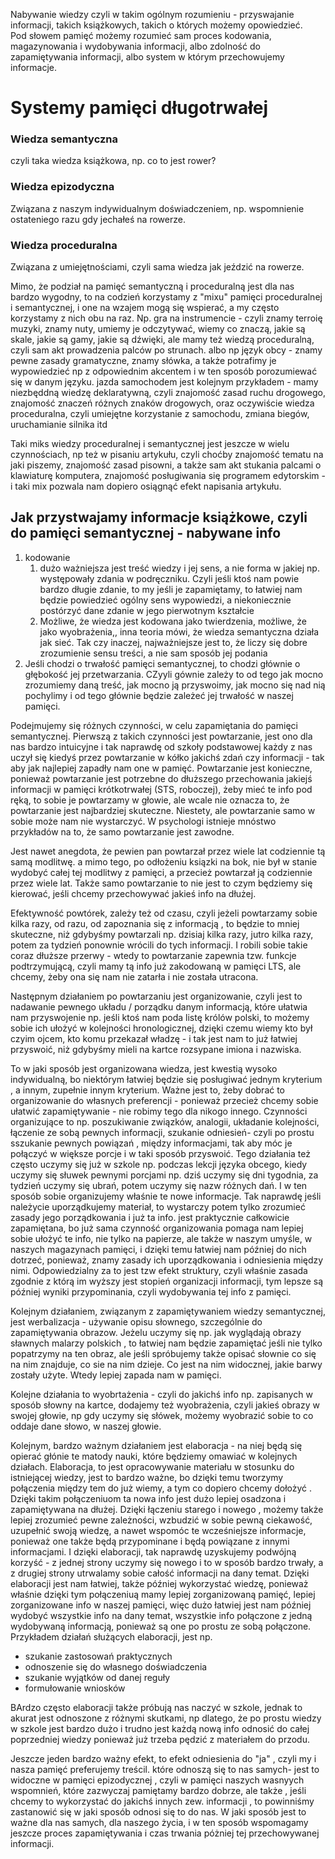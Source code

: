 Nabywanie wiedzy czyli w takim ogólnym rozumieniu - przyswajanie informacji, takich książkowych, takich o których możemy opowiedzieć.  
Pod słowem pamięć możemy rozumieć sam proces kodowania, magazynowania i wydobywania informacji, albo zdolność do zapamiętywania informacji, albo system w którym przechowujemy informacje. 

# Systemy pamięci długotrwałej

### Wiedza semantyczna 
czyli taka wiedza książkowa, np. co to jest rower?

### Wiedza epizodyczna
Związana z naszym indywidualnym doświadczeniem, np. wspomnienie ostateniego razu gdy jechałeś na rowerze.

### Wiedza proceduralna
Związana z umiejętnościami, czyli sama wiedza jak jeździć na rowerze. 

Mimo, że podział na pamięć semantyczną i proceduralną jest dla nas bardzo wygodny, to na codzień korzystamy z "mixu" pamięci proceduralnej i semantycznej, i one na wzajem mogą się wspierać, a my często korzystamy z nich obu na raz. 
Np. gra na instrumencie - czyli znamy terroię muzyki, znamy nuty, umiemy je odczytywać, wiemy co znaczą, jakie są skale, jakie są gamy, jakie są dźwięki, ale mamy też wiedzą proceduralną, czyli sam akt prowadzenia palców po strunach.
albo np język obcy - znamy pewne zasady gramatyczne, znamy słówka, a także potrafimy je wypowiedzieć np z odpowiednim akcentem i w ten sposób porozumiewać się w danym języku.
jazda samochodem jest kolejnym przykładem - mamy niezbęddną wiedzę deklaratywną, czyli znajomość zasad ruchu drogowego, znajomość znaczeń różnych znaków drogowych, oraz oczywiście wiedza proceduralna, czyli umiejętne korzystanie z samochodu, zmiana biegów, uruchamianie silnika itd

Taki miks wiedzy proceduralnej i semantycznej jest jeszcze w wielu czynnościach, np też w pisaniu artykułu, czyli choćby znajomość tematu na jaki piszemy, znajomość zasad pisowni, a także sam akt stukania palcami o klawiaturę komputera, znajomość posługiwania się programem edytorskim - i taki mix pozwala nam dopiero osiągnąć efekt napisania artykułu.


## Jak przystwajamy informacje książkowe, czyli do pamięci semantycznej - nabywane info

1. kodowanie
	1. dużo ważniejsza jest treść wiedzy i jej sens, a nie forma w jakiej np. występowały zdania w podręczniku. Czyli jeśli ktoś nam powie bardzo długie zdanie, to my jeśli je zapamiętamy, to łatwiej nam będzie powiedzieć ogólny sens wypowiedzi, a niekoniecznie postórzyć dane zdanie w jego pierwotnym kształcie  
	2. Możliwe, że wiedza jest kodowana jako twierdzenia, możliwe, że jako wyobrażenia,, inna teoria mówi, że wiedza semantyczna działa jak sieć. Tak czy inaczej, najważniejsze jest to, że liczy się dobre zrozumienie sensu treści, a nie sam sposób jej podania
2. Jeśli chodzi o trwałość pamięci semantycznej, to chodzi głównie o głębokość jej przetwarzania. CZyyli gównie zależy to od tego jak mocno zrozumiemy daną treść, jak mocno ją przyswoimy, jak mocno się nad nią pochylimy i od tego głównie będzie zależeć jej trwałość w naszej pamięci. 

Podejmujemy się różnych czynności, w celu zapamiętania do pamięci semantycznej. Pierwszą z takich czynności jest powtarzanie, jest ono dla nas bardzo intuicyjne i tak naprawdę od szkoły podstawowej każdy z nas uczył się kiedyś przez powtarzanie w kółko jakichś zdań czy informacji - tak aby jak najlepiej zapadły nam one w pamięć. Powtarzanie jest konieczne, ponieważ powtarzanie jest potrzebne do dłuższego przechowania jakiejś informacji w pamięci krótkotrwałej (STS, roboczej), żeby mieć  te info pod ręką, to sobie je powtarzamy w głowie, ale wcale nie oznacza to, że powtarzanie jest najbardziej skuteczne. Niestety, ale powtarzanie samo w sobie może nam nie wystarczyć. W psychologi istnieje mnóstwo przykładów na to, że samo powtarzanie jest zawodne. 

Jest nawet anegdota, że pewien pan powtarzał przez wiele lat codziennie tą samą modlitwę. a mimo tego, po odłożeniu ksiązki na bok, nie był w stanie wydobyć całej tej modlitwy z pamięci, a przecież powtarzał ją codziennie przez wiele lat. Także samo powtarzanie to nie jest to czym będziemy się kierować, jeśli chcemy  przechowywać jakieś info na dłużej. 

Efektywność powtórek, zależy też od czasu, czyli jeżeli powtarzamy sobie kilka razy, od razu, od zapoznania się z informacją , to będzie to mniej skuteczne, niż gdybyśmy powtarzali np. dzisiaj kilka razy, jutro kilka razy, potem za tydzień ponownie wrócili do tych informacji. I robili sobie takie coraz dłuższe przerwy - wtedy to powtarzanie zapewnia tzw. funkcje podtrzymującą, czyli mamy tą info już zakodowaną w pamięci LTS, ale chcemy, żeby ona się nam nie zatarła i nie została utracona. 

Następnym działaniem po powtarzaniu jest organizowanie, czyli jest to nadawanie pewnego układu  / porządku danym informacją, które ułatwia nam przyswojenie np. jeśli ktoś nam poda listę królów polski, to możemy sobie ich ułożyć w kolejności hronologicznej, dzięki czemu wiemy kto był czyim ojcem, kto komu przekazał władzę - i tak jest nam to już łatwiej przyswoić, niż gdybyśmy mieli na kartce rozsypane imiona i nazwiska.  

To w jaki sposób jest organizowana wiedza, jest kwestią wysoko indywidualną, bo niektórym łatwiej będzie się posługiwać jednym kryterium , a innym, zupełnie innym kryterium. Ważne jest to, żeby dobrać to organizowanie do własnych preferencji - ponieważ przecież chcemy sobie ułatwić zapamiętywanie - nie robimy tego dla nikogo innego.  Czynności organizujące to np. poszukiwanie związków, analogii, układanie kolejności, łączenie ze sobą pewnych informacji, szukanie odniesień- czyli po prostu sszukanie pewnych powiązań , między informacjami, tak aby móc je połączyć w większe porcje i w taki sposób przyswoić. 
Tego działania też często uczymy się już w szkole np. podczas lekcji języka obcego, kiedy uczymy się słuwek pewnymi porcjami np. dziś uczymy się dni tygodnia, za tydzień uczymy się ubrań, potem uczymy się nazw różnych dań. I w ten sposób sobie organizujemy właśnie te nowe informacje. 
Tak naprawdę jeśli należycie uporządkujemy materiał, to wystarczy potem tylko zrozumieć zasady jego porządkowania i już ta info. jest praktycznie całkowicie zapamiętana, bo już sama czynność organizowania pomaga nam lepiej sobie ułożyć te info, nie tylko na papierze, ale także w naszym umyśle, w naszych magazynach pamięci, i dzięki temu łatwiej nam później do nich dotrzeć, ponieważ, znamy zasady ich uporządkowania i odniesienia między nimi. 
Odpowiedzialny za to jest tzw efekt struktury, czyli właśnie zasada zgodnie z którą im wyższy jest stopień organizacji informacji, tym lepsze są później wyniki przypominania, czyli wydobywania tej info z pamięci. 

Kolejnym działaniem, związanym z zapamiętywaniem wiedzy semantycznej, jest werbalizacja - używanie opisu słownego, szczególnie do zapamiętywania obrazow. Jeżelu uczymy się np. jak wyglądają obrazy sławnych malarzy polskich , to łatwiej nam będzie zapamiętać jeśli nie tylko popatrzymy na ten obraz, ale jeśli spróbujemy także opisać słownie co się na nim znajduje, co sie na nim dzieje. Co jest na nim widocznej, jakie barwy zostały użyte. Wtedy lepiej zapada nam w pamięci. 

Kolejne działania to wyobrtażenia - czyli do jakichś info np. zapisanych w sposób słowny na kartce, dodajemy też wyobrażenia, czyli jakieś obrazy w swojej głowie, np gdy uczymy się słówek, możemy wyobrazić sobie to co oddaje dane słowo, w naszej głowie.  

Kolejnym, bardzo ważnym działaniem jest elaboracja - na niej będą się opierać głónie te matody nauki, które będziemy omawiać w kolejnych działach.
Elaboracja, to jest opracowywanie materiału w stosunku do istniejącej wiedzy, jest to bardzo ważne, bo dzięki temu tworzymy połączenia między tem do już wiemy, a tym co dopiero chcemy dołożyć . Dzięki takim połączeniuom ta nowa info jest dużo lepiej osadzona i zapamiętywana na dłużej. Dzięki łączeniu starego i nowego , możemy także lepiej zrozumieć pewne zależności, wzbudzić w sobie pewną ciekawość, uzupełnić swoją wiedzę, a nawet wspomóc te wcześniejsze informacje, ponieważ one także będą przypominane i będą powiązane z innymi informacjami. I dzięki elaboracji, tak naprawdę uzyskujemy podwójną korzyść - z jednej strony uczymy się nowego i to w sposób bardzo trwały, a z drugiej strony utrwalamy sobie całość informacji na dany temat. Dzięki elaboracji jest nam łatwiej, także później wykorzystać wiedzę, ponieważ właśnie dzięki tym połączeniuą mamy lepiej zorganizowaną pamięć, lepiej zorganizowane info w naszej pamięci, więc dużo łatwiej jest nam później wydobyć wszystkie info na dany temat, wszystkie info połączone z jedną wydobywaną informacją, ponieważ są one po prostu ze sobą połączone. 
Przykładem działań służących elaboracji, jest np. 
- szukanie zastosowań praktycznych
- odnoszenie się do własnego doświadczenia
- szukanie wyjątków od danej reguły
- formułowanie wniosków

BArdzo często elaboracji także próbują nas naczyć w szkole, jednak to akurat jest odnoszone z różnymi skutkami, np dlatego, że po prostu wiedzy w szkole jest bardzo dużo i trudno jest każdą nową info odnosić do całej poprzedniej wiedzy ponieważ już trzeba pędzić z materiałem do przodu.

Jeszcze jeden bardzo ważny efekt, to efekt odniesienia do "ja" , czyli my i nasza pamięć preferujemy treścil. które odnoszą się to nas samych- jest to widoczne w pamięci epizodycznej , czyli w pamięci naszych wasnyych wspomnień, które zazwyczaj pamiętamy bardzo dobrze, ale także , jeśli chcemy to wykorzystać do jakichś innych zew. informacji , to powinniśmy zastanowić się w jaki sposób odnosi się to do nas. W jaki sposób jest to ważne dla nas samych, dla naszego życia, i w ten sposób wspomagamy jeszcze proces zapamiętywania i czas trwania póżniej tej przechowywanej informacji. 
